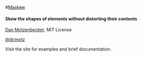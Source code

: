 #[Maskew](http://dmotz.github.com/maskew)
#### Skew the shapes of elements without distorting their contents
[Dan Motzenbecker](http://oxism.com), MIT License

[@dcmotz](http://twitter.com/dcmotz)

Visit the site for examples and brief documentation.
